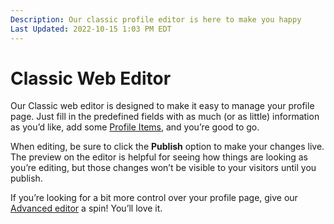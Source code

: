 ```yaml
---
Description: Our classic profile editor is here to make you happy  
Last Updated: 2022-10-15 1:03 PM EDT
---
```


# Classic Web Editor

Our Classic web editor is designed to make it easy to manage your profile page. Just fill in the predefined fields with as much (or as little) information as you’d like, add some [Profile Items](/info/profile-items), and you’re good to go.

When editing, be sure to click the **Publish** option to make your changes live. The preview on the editor is helpful for seeing how things are looking as you’re editing, but those changes won’t be visible to your visitors until you publish.

If you’re looking for a bit more control over your profile page, give our [Advanced editor](/info/advanced-editor) a spin! You’ll love it.